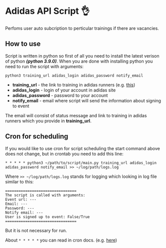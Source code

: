 # Adidas API Script :ok_hand:
Perfoms user auto subcription to perticular trainings if there are vacancies.

## How to use
Script is written in python so first of all you need to install the latest verison of python ***(python 3.9.0)***.
When you are done with installing python you need to run the script with arguments:
```
python3 training_url adidas_login adidas_password notify_email
```
* **training_url** - the link to training in adidas runners (e.g. [this](https://www.adidas.ru/adidasrunners/community/moscow/event/womens-run-189?cm_sp=RUNNING_HUB-_-LOGGEDIN-_-WOMENS-RUN-189))
* **adidas_login** - login of your account in adidas site
* **adidas_password** - password to your account
* **notify_email** - email where script will send the information about signing to event

The email will consist of status message and link to training in adidas runners which you provide in **training_url**.

## Cron for scheduling
If you would like to use cron for script scheduling the start command above does not change, but in crontab you need to add this line:
```
* * * * * python3 ~/path/to/script/main.py training_url adidas_login adidas_password notify_email >> ~/log/path/logs.log
```
Where ```>> ~/log/path/logs.log``` stands for logging which looking in log file similar to this:
```
================================
The script is called with arguments: 
Event url: ---
Email: ---
Password: ---
Notify email: ---
User is signed up to event: False/True
================================
```
But it is not necessary for run.

About ```* * * * *``` you can read in cron docs. (e.g. [here](https://www.digitalocean.com/community/tutorials/how-to-use-cron-to-automate-tasks-ubuntu-1804-ru))